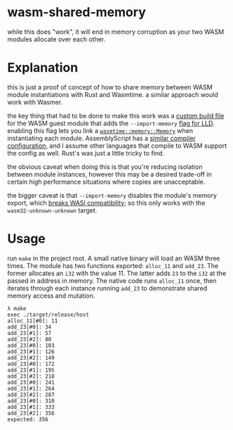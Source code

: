 # wasm-shared-memory

while this does "work", it will end in memory corruption as your two WASM modules allocate over each other.

# Explanation

this is just a proof of concept of how to share memory between WASM module instantiations with Rust and Wasmtime. a
similar approach would work with Wasmer.

the key thing that had to be done to make this work was a [custom build file](https://github.com/tristanpemble/wasm-shared-memory/blob/4d01483e9630771bc4cf1ac72c37235a9c0fdefa/crates/guest/build.rs#L3)
for the WASM guest module that adds the `--import-memory` [flag for LLD](https://lld.llvm.org/WebAssembly.html#cmdoption-import-memory).
enabling this flag  lets you link a [`wasmtime::memory::Memory`](https://docs.wasmtime.dev/api/wasmtime/struct.Memory.html)
when instantiating each module. AssemblyScript has a [similar compiler configuration](https://www.assemblyscript.org/compiler.html#compiler-options),
and I assume other languages that compile to WASM support the config as well. Rust's was just a little tricky to find.

the obvious caveat when doing this is that you're reducing isolation between module instances, however this may be a
desired trade-off in certain high performance situations where copies are unacceptable.

the bigger caveat is that `--import-memory` disables the module's memory export, which [breaks WASI compatibility](https://github.com/bytecodealliance/wasmtime/issues/4985);
so this only works with the `wasm32-unknown-unknown` target.

# Usage

run `make` in the project root. A small native binary will load an WASM three times. The module has two functions
exported: `alloc_11` and `add_23`. The former allocates an `i32` with the value 11. The latter adds `23` to the `i32` at
the passed in address in memory. The native code runs `alloc_11` once, then iterates through each instance running
`add_23` to demonstrate shared memory access and mutation.

```
λ make
exec ./target/release/host
alloc_11[#0]: 11
add_23[#0]: 34
add_23[#1]: 57
add_23[#2]: 80
add_23[#0]: 103
add_23[#1]: 126
add_23[#2]: 149
add_23[#0]: 172
add_23[#1]: 195
add_23[#2]: 218
add_23[#0]: 241
add_23[#1]: 264
add_23[#2]: 287
add_23[#0]: 310
add_23[#1]: 333
add_23[#2]: 356
expected: 356
```
